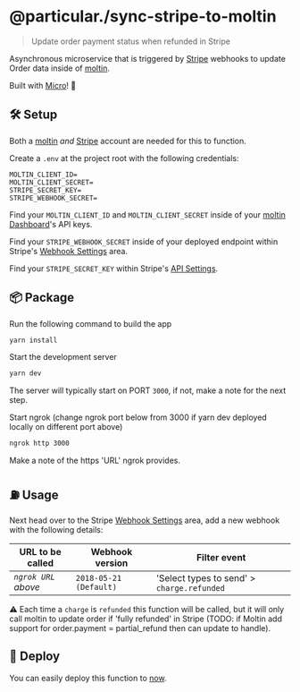 # @particular./sync-stripe-to-moltin

> Update order payment status when refunded in Stripe

Asynchronous microservice that is triggered by [Stripe](https://stripe.com) webhooks to update Order data inside of [moltin](https://moltin.com).

Built with [Micro](https://github.com/zeit/micro)! 🤩

## 🛠 Setup

Both a [moltin](https://moltin.com) _and_ [Stripe](https://stripe.com) account are needed for this to function.

Create a `.env` at the project root with the following credentials:

```dosini
MOLTIN_CLIENT_ID=
MOLTIN_CLIENT_SECRET=
STRIPE_SECRET_KEY=
STRIPE_WEBHOOK_SECRET=
```

Find your `MOLTIN_CLIENT_ID` and `MOLTIN_CLIENT_SECRET` inside of your [moltin Dashboard](https://dashboard.moltin.com)'s API keys.

Find your `STRIPE_WEBHOOK_SECRET` inside of your deployed endpoint within Stripe's [Webhook Settings](https://dashboard.stripe.com/account/webhooks) area.

Find your `STRIPE_SECRET_KEY` within Stripe's [API Settings](https://dashboard.stripe.com/account/apikeys).

## 📦 Package

Run the following command to build the app

```bash
yarn install
```

Start the development server

```bash
yarn dev
```

The server will typically start on PORT `3000`, if not, make a note for the next step.

Start ngrok (change ngrok port below from 3000 if yarn dev deployed locally on different port above)

```bash
ngrok http 3000
```

Make a note of the https 'URL' ngrok provides.

## ⛽️ Usage

Next head over to the Stripe [Webhook Settings](https://dashboard.stripe.com/account/webhooks) area, add a new webhook with the following details:

| URL to be called    | Webhook version        | Filter event                               |
| ------------------- | ---------------------- | ------------------------------------------ |
| _`ngrok URL` above_ | `2018-05-21 (Default)` | 'Select types to send' > `charge.refunded` |

⚠️ Each time a `charge` is `refunded` this function will be called, but it will only call moltin to update order if 'fully refunded' in Stripe (TODO: if Moltin add support for order.payment = partial_refund then can update to handle).

## 🚀 Deploy

You can easily deploy this function to [now](https://now.sh).
